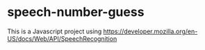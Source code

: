 # speech-number-guess
This is a Javascript project using https://developer.mozilla.org/en-US/docs/Web/API/SpeechRecognition 
